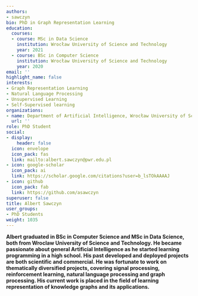 ```yaml
---
authors:
- sawczyn
bio: PhD in Graph Representation Learning
education:
  courses:
  - course: MSc in Data Science
    institution: Wrocław University of Science and Technology
    year: 2021
  - course: BSc in Computer Science
    institution: Wrocław University of Science and Technology
    year: 2020
email: ''
highlight_name: false
interests:
- Graph Representation Learning
- Natural Language Processing
- Unsupervised Learning
- Self-Supervised learning
organizations:
- name: Department of Artificial Intelligence, Wrocław University of Science and Technology
  url: ''
role: PhD Student
social:
- display:
    header: false
  icon: envelope
  icon_pack: fas
  link: mailto:albert.sawczyn@pwr.edu.pl
- icon: google-scholar
  icon_pack: ai
  link: https://scholar.google.com/citations?user=b_lsTOkAAAAJ
- icon: github
  icon_pack: fab
  link: https://github.com/asawczyn
superuser: false
title: Albert Sawczyn
user_groups:
- PhD Students
weight: 1035
---
```

**Albert graduated in BSc in Computer Science and MSc in Data Science, both from Wroclaw University of Science and Technology. He became passionate about general Artificial Intelligence as he started learning programming in a high school. His past developed and deployed projects are both scientific and commercial. He was fortunate to work on thematically diversified projects, covering signal processing, reinforcement learning, natural language processing and graph processing. His current work is placed in the field of learning representation of knowledge graphs and its applications.**
